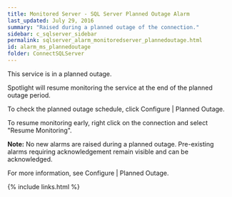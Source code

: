 ```yaml
---
title: ﻿Monitored Server - SQL Server Planned Outage Alarm
last_updated: July 29, 2016
summary: "Raised during a planned outage of the connection."
sidebar: c_sqlserver_sidebar
permalink: sqlserver_alarm_monitoredserver_plannedoutage.html
id: alarm_ms_plannedoutage
folder: ConnectSQLServer
---
```



This service is in a planned outage.

Spotlight will resume monitoring the service at the end of the planned outage period.

To check the planned outage schedule, click Configure \| Planned Outage.

To resume monitoring early, right click on the connection and select "Resume Monitoring".

<strong>Note:</strong> No new alarms are raised during a planned outage. Pre-existing alarms requiring acknowledgement remain visible and can be acknowledged.


For more information, see Configure \| Planned Outage.


{% include links.html %}
